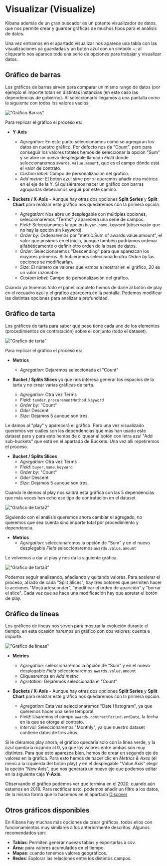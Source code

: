 # Visualizar (Visualize)

Kibana además de un gran buscador es un potente visualizador de datos, que nos permite crear y guardar gráficas de muchos tipos para el análisis de datos.

Una vez entramos en el apartado visualizar nos aparece una tabla con las visualizaciones ya guardadas y un botón azul con un símbolo +; al cliquearlo nos aparece toda una serie de opciones para trabajar y visualizar datos. 

## Gráfico de barras

Los gráficos de barras sirven para comparar un mismo rango de datos (por ejemplo el importe total) en distintas instancias (en este caso las dependencias de gobierno). Al seleccionarlo llegamos a una pantalla como la siguiente con todos los valores vacíos.

!["Gráfico Barras"](GBarras.png "Grafico Barras")

Para replicar el gráfico el proceso es:
* **Y-Axis**
  * *Agregation:* En este punto seleccionamos cómo se agregaran los datos en nuestro gráfico. Por defecto nos da "Count", pero para conseguir los valores totales hemos de seleccionar la opción "Sum" y se abre un nuevo desplegable llamado *Field* donde seleccionaremos `awards.value.amount`, que es el campo dónde está el valor de contrato.
  * *Custom label:* Campo de personalización del gráfico.
  * *Add metric:* El botón azul sirve por si queremos añadir otra métrica en el eje de la Y. Si quisiéramos hacer un gráfico con barras agrupadas deberíamos seguir por este camino. 

* **Buckets / X-Axis** - Aunque hay otras dos opciones **Split Series** y **Split Chart** para realizar este gráfico nos quedaremos con la primera opción.
  * *Agregation:* Nos abre un desplegable con múltiples opciones, seleccionaremos "Terms" y aparecerá una serie de campos.
  * *Field*: Seleccionamos la opción `buyer.name.keyword` (observarán que no hay la opción sin keyword).
  * *Order by*: Ordenaremos por "metric.Sum of awards.value.amount", el valor que pusimos en el inicio, aunque también podríamos ordenar alfabéticamente o definir otro orden de la base de datos. 
  * *Order*: Seleccionaremos "Descending" para que aparezcan los mayores primeros. Si hubiéramos seleccionado otro *Orden by* las opciones se modificarían. 
  * *Size*: El número de valores que vamos a mostrar en el gráfico, 20 es un valor razonable
  * *Custom label:* Campo de personalización del gráfico.

Cuando ya tenemos todo el panel completo hemos de darle al botón de play en el recuadro azul y el gráfico aparecerá en la pantalla. Podemos modificar las distintas opciones para analizar a profundidad. 

## Gráfico de tarta

Los gráficos de tarta para saber qué peso tiene cada uno de los elementos (procedimientos de contratación) sobre el conjunto (todo el dataset).

!["Grafico de tarta"](GTarta1.png "Grafico de tarta")

Para replicar el gráfico el proceso es:
* **Metrics**
  * *Agregation:* Dejaremos seleccionada el "Count"

* **Bucket / Splits Slices** ya que nos interesa generar los espacios de la tarta y no crear varias gráficas de tarta. 
  * *Agregation:* Otra vez Terms
  * *Field*: `tender.procurementMethod.keyword`
  * *Order by*: "Count"
  * *Oder* Descent
  * *Size*: Dejamos 5 aunque son tres. 
  
Le damos al "play" y aparecerá el gráfico. Pero una vez visualizado queremos ver cuáles son las dependencias que más han usado este dataset para y para esto hemos de cliquear al botón con letra azul "Add sub-buckets" que está en el apartado de Buckets. Una vez allí repetiremos el proceso.

* **Bucket / Splits Slices**
  * *Agregation:* Otra vez Terms
  * *Field*: `buyer.name.keyword`
  * *Order by*: "Count"
  * *Oder* Descent
  * *Size*: Dejamos 5 aunque son tres. 

Cuando le demos al play nos saldrá esta gráfica con las 5 dependencias que más veces han echo ese tipo de contratación en el dataset. 

!["Grafico de tarta2"](GTarta2.png "Grafico de tarta2")

Siguiendo con el análisis queremos ahora cambiar el agregado, no queremos que sea cuenta sino importe total por procedimiento y dependencia. 
* **Metrics**
  * *Agregation:* seleccionaremos la opción de "Sum" y en el nuevo desplegable *Field* seleccionaremos `awards.value.amount`

Le volvemos a dar al play y nos da la siguiente gráfica.

!["Grafico de tarta3"](GTarta3.png "Grafico de tarta3")

Podemos seguir analizando, añadiendo y quitando valores. Para acelerar el proceso, al lado de cada "Split Slices", hay tres botones que permiten hacer la acciones "Mostrar/esconder", "modificar el orden de aparición" y "borrar el slice". Cada vez que se hace una modificación hay que apretar el botón de play. 

## Gráfico de líneas

Los gráficos de líneas nos sirven para mostrar la evolución durante el tiempo; en esta ocasión haremos un gráfico con dos valores: cuenta e importe. 

!["Grafico de lineas"](Glineas.png "Grafico de lineas")

* **Metrics**
  * *Agregation:* seleccionaremos la opción de "Sum" y en el nuevo desplagable *Field* seleccionaremos `awards.value.amount`
  * Cliquearemos en *Add metric*
  * *Agretation:* Dejaremos seleccionada el "Count"
  
* **Buckets / X-Axis** - Aunque hay otras dos opciones **Split Series** y **Split Chart** para realizar este gráfico nos quedaremos con la primera opción.
  * *Agregation:* Esta vez seleccionaremos "Date Histogram", ya que queremos hacer una serie temporal.
  * *Field:* Usaremos el campo `awards.contractPeriod.endDate`, la fecha en la que se otorga el contrato.
  * *Interval:* Seleccionaremos "Monthly", ya que nuestro dataset contiene datos de tres años. 
  
Si le diéramos play ahora, el gráfico quedaría solo con la línea verde, y la azul quedaría rozando al 0, ya que los valores entre ambas son muy distintos. Para que esto aparezca bien, hemos de crear un segundo eje de valores en la gráfica. Para esto hemos de hacer clic en *Metrics & Axes* (el menú a la izquierda del botón play) y en el desplegable "Value Axis" elegir la opción "New Axis", que nos generará un nuevo eje que podemos editar en la siguiente caja **Y-Axis**.

Observando el gráfico podemos ver que termina en el 2020, cuando aún estamos en 2018. Para rectificar esto, podemos añadir un filtro a los datos, de la misma forma que lo hacemos en el apartado [Discover](https://manualkibanaocds.readthedocs.io/es/latest/C3/Seccion2.html) 


## Otros gráficos disponibles

En Kibana hay muchas más opciones de crear gráficos, todos ellos con funcionamientos muy similares a los anteriormente descritos. Algunos recomendados son:
* **Tablas**: Permiten generar nuevas tablas y exportarlas a csv.
* **Área**: para valores acumulados en el tiempo.
* **Mapas**: cuando tenemos valores geográficos.
* **Redes**: Explorar las relaciones entre los distintos campos. 
